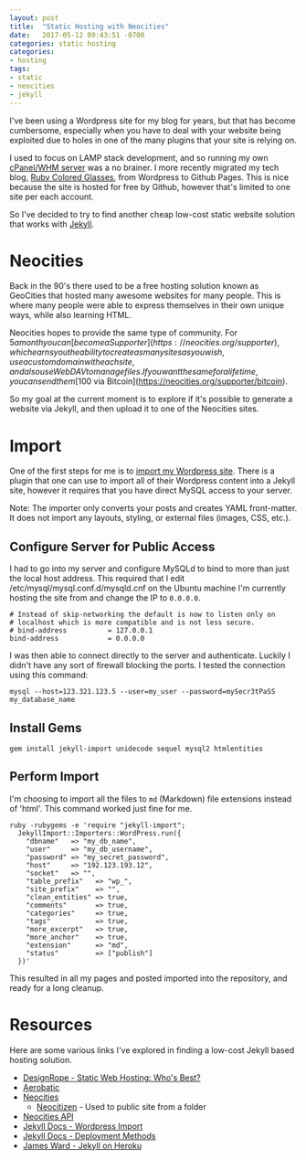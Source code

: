 ```yaml
---
layout: post
title:  "Static Hosting with Neocities"
date:   2017-05-12 09:43:51 -0700
categories: static hosting
categories:
- hosting
tags:
- static
- neocities
- jekyll
---
```


I've been using a Wordpress site for my blog for years, but that has become cumbersome,
especially when you have to deal with your website being exploited due to holes in
one of the many plugins that your site is relying on.

I used to focus on LAMP stack development, and so running my own [cPanel/WHM server](https://cpanel.com/)
was a no brainer. I more recently migrated my tech blog, [Ruby Colored Glasses](http://www.rubycoloredglasses.com/),
from Wordpress to Github Pages. This is nice because the site is hosted for free by Github,
however that's limited to one site per each account.

So I've decided to try to find another cheap low-cost static website solution that works with [Jekyll](https://jekyllrb.com/).

# Neocities

Back in the 90's there used to be a free hosting solution known as GeoCities that hosted many awesome websites
for many people. This is where many people were able to express themselves in their own unique ways, while also
learning HTML.

Neocities hopes to provide the same type of community. For $5 a month you can
[become a Supporter](https://neocities.org/supporter), which earns you the ability to create as many sites as you wish,
use a custom domain with each site, and also use WebDAV to manage files. If you want the same for a lifetime, you can
send them [$100 via Bitcoin](https://neocities.org/supporter/bitcoin).

So my goal at the current moment is to explore if it's possible to generate a website via Jekyll, and then upload
it to one of the Neocities sites.

# Import

One of the first steps for me is to [import my Wordpress site](http://import.jekyllrb.com/docs/wordpress/). There is a plugin that one can use to import all of their Wordpress content into a Jekyll site, however it requires that you have
direct MySQL access to your server.

Note: The importer only converts your posts and creates YAML front-matter. It does not import any layouts, styling, or external files (images, CSS, etc.).

## Configure Server for Public Access

I had to go into my server and configure MySQLd to bind to more than just the local host
address. This required that I edit /etc/mysql/mysql.conf.d/mysqld.cnf on the Ubuntu machine
I'm currently hosting the site from and change the IP to `0.0.0.0`.

```
# Instead of skip-networking the default is now to listen only on
# localhost which is more compatible and is not less secure.
# bind-address          = 127.0.0.1
bind-address            = 0.0.0.0
```

I was then able to connect directly to the server and authenticate. Luckily I didn't
have any sort of firewall blocking the ports. I tested the connection using this command:
```
mysql --host=123.321.123.5 --user=my_user --password=mySecr3tPaSS my_database_name
```
## Install Gems

```
gem install jekyll-import unidecode sequel mysql2 htmlentities
```

## Perform Import

I'm choosing to import all the files to `md` (Markdown) file extensions instead of 'html'. This command worked just fine for me.

```
ruby -rubygems -e 'require "jekyll-import";
  JekyllImport::Importers::WordPress.run({
    "dbname"   => "my_db_name",
    "user"     => "my_db_username",
    "password" => "my_secret_password",
    "host"     => "192.123.193.12",
    "socket"   => "",
    "table_prefix"   => "wp_",
    "site_prefix"    => "",
    "clean_entities" => true,
    "comments"       => true,
    "categories"     => true,
    "tags"           => true,
    "more_excerpt"   => true,
    "more_anchor"    => true,
    "extension"      => "md",
    "status"         => ["publish"]
  })'
```

This resulted in all my pages and posted imported into the repository, and ready for a long cleanup.

# Resources

Here are some various links I've explored in finding a low-cost Jekyll based hosting solution.

* [DesignRope - Static Web Hosting: Who's Best?](https://designrope.com/toolbox/static-web-hosting/)
* [Aerobatic](https://www.aerobatic.com/#features)
* [Neocities](https://neocities.org/)
  * [Neocitizen](https://github.com/aergonaut/neocitizen) - Used to public site from a folder
* [Neocities API](https://neocities.org/api)
* [Jekyll Docs - Wordpress Import](http://import.jekyllrb.com/docs/wordpress/)
* [Jekyll Docs - Deployment Methods](https://jekyllrb.com/docs/deployment-methods/)
* [James Ward - Jekyll on Heroku](https://www.jamesward.com/2014/09/24/jekyll-on-heroku)

